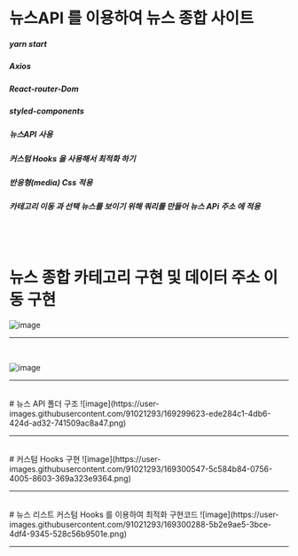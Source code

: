 # 뉴스API 를 이용하여 뉴스 종합 사이트
##### yarn start
##### Axios 
##### React-router-Dom
##### styled-components
##### 뉴스API 사용
##### 커스텀 Hooks 을 사용해서 최적화 하기
##### 반응형(media) Css 적용
##### 카테고리 이동 과 선택 뉴스를 보이기 위해 쿼리를 만들어 뉴스 APi 주소 에 적용 
<br />
<br />

# 뉴스 종합 카테고리 구현 및 데이터 주소 이동 구현
![image](https://user-images.githubusercontent.com/91021293/169297625-e10a9f0e-e7dc-4c8f-b93c-5b82b63d3e82.png)

<hr />
<br />

![image](https://user-images.githubusercontent.com/91021293/169299277-2b717cc0-2f03-461c-bddb-7cb499b6ac5d.png)
<hr />
<br />
# 뉴스 API 폴더 구조
![image](https://user-images.githubusercontent.com/91021293/169299623-ede284c1-4db6-424d-ad32-741509ac8a47.png)
<hr />
<br />
# 커스텀 Hooks 구현
![image](https://user-images.githubusercontent.com/91021293/169300547-5c584b84-0756-4005-8603-369a323e9364.png)
<hr />
<br />
# 뉴스 리스트 커스텀 Hooks 를 이용하여 최적화 구현코드
![image](https://user-images.githubusercontent.com/91021293/169300288-5b2e9ae5-3bce-4df4-9345-528c56b9501e.png)
<hr />
<br />
<br />





